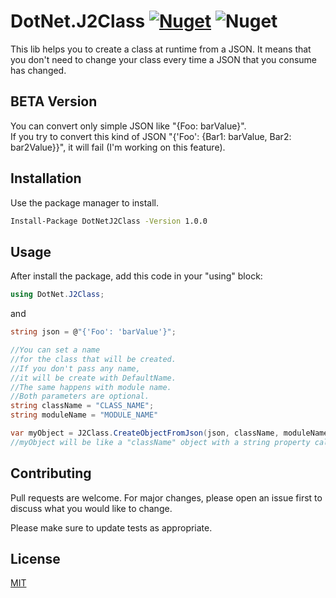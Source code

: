 # DotNet.J2Class [![Nuget](https://img.shields.io/nuget/v/DotNetJ2Class)](https://www.nuget.org/packages/DotNetJ2Class/) ![Nuget](https://img.shields.io/nuget/dt/DotNetJ2Class)

This lib helps you to create a class at runtime from a JSON. It means that you don't need to change your class every time a JSON that you consume has changed.

## BETA Version
You can convert only simple JSON like "{Foo: barValue}". <br>
If you try to convert this kind of JSON "{'Foo': {Bar1: barValue, Bar2: bar2Value}}", it will fail (I'm working on this feature).

## Installation

Use the package manager to install.

```bash
Install-Package DotNetJ2Class -Version 1.0.0
```

## Usage

After install the package, add this code in your "using" block:
```C#
using DotNet.J2Class;
```
and
```C#
string json = @"{'Foo': 'barValue'}";

//You can set a name
//for the class that will be created.
//If you don't pass any name,
//it will be create with DefaultName.
//The same happens with module name.
//Both parameters are optional.
string className = "CLASS_NAME";
string moduleName = "MODULE_NAME"

var myObject = J2Class.CreateObjectFromJson(json, className, moduleName);
//myObject will be like a "className" object with a string property called "Foo" and its value "barValue" 
```

## Contributing
Pull requests are welcome. For major changes, please open an issue first to discuss what you would like to change.

Please make sure to update tests as appropriate.

## License
[MIT](https://choosealicense.com/licenses/mit/)
